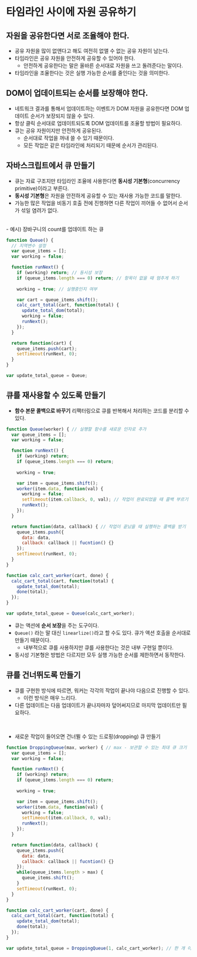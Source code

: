 # 타임라인 사이에 자원 공유하기

## 자원을 공유한다면 서로 조율해야 한다.
- 공유 자원을 많이 없앤다고 해도 여전히 없앨 수 없는 공유 자원이 남는다.
- 타임라인은 공유 자원을 안전하게 공유할 수 있어야 한다.
  - 안전하게 공유한다는 말은 올바른 순서대로 자원을 쓰고 돌려준다는 말이다.
- 타임라인을 조율한다는 것은 실행 가능한 순서를 줄인다는 것을 의미한다.

## DOM이 업데이트되는 순서를 보장해야 한다.
- 네트워크 결과를 통해서 업데이트하는 이벤트가 DOM 자원을 공유한다면 DOM 업데이트 순서가 보장되지 않을 수 있다.
- 항상 클릭 순서대로 업데이트되도록 DOM 업데이트를 조율할 방법이 필요하다.
- 큐는 공유 자원이지만 안전하게 공유된다.
  - 순서대로 작업을 꺼내 쓸 수 있기 때문이다.
  - 모든 작업은 같은 타임라인에 처리되기 때문에 순서가 관리된다.

## 자바스크립트에서 큐 만들기
- 큐는 자료 구조지만 타임라인 조율에 사용한다면 **동시성 기본형**(concurrency primitive)이라고 부른다.
- **동시성 기본형**은 자원을 안전하게 공유할 수 있는 재사용 가능한 코드를 말한다.
- 가능한 많은 작업을 비동기 호출 전에 진행하면 다른 작업이 끼어들 수 없어서 순서가 섞일 염려가 없다.

<br />
- 예시) 장바구니의 count를 업데이트 하는 큐

```js
function Queue() {
  // 지역변수 설정
  var queue_items = [];
  var working = false;

  function runNext() {
    if (working) return; // 동시성 보장
    if (queue_items.length === 0) return; // 항목이 없을 때 멈추게 하기
    
    working = true; // 실행중인지 여부

    var cart = queue_items.shift();
    calc_cart_total(cart, function(total) {
      update_total_dom(total);
      working = false;
      runNext();
    });
  }

  return function(cart) {
    queue_items.push(cart);
    setTimeout(runNext, 0);
  }
}

var update_total_queue = Queue;
```

## 큐를 재사용할 수 있도록 만들기
- **함수 본문 콜백으로 바꾸기** 리팩터링으로 큐를 반복해서 처리하는 코드를 분리할 수 있다.

```js
function Queue(worker) { // 실행할 함수를 새로운 인자로 추가
  var queue_items = [];
  var working = false;

  function runNext() {
    if (working) return;
    if (queue_items.length === 0) return;
    
    working = true;

    var item = queue_items.shift();
    worker(item.data, function(val) {
      working = false;
      setTimeout(item.callback, 0, val); // 작업이 완료되었을 때 콜백 부르기
      runNext();
    });
  }

  return function(data, callback) { // 작업이 끝났을 때 실행하는 콜백을 받기
    queue_items.push({
      data: data,
      callback: callback || fucntion() {}
    });
    setTimeout(runNext, 0);
  }
}

function calc_cart_worker(cart, done) {
  calc_cart_total(cart, function(total) {
    update_total_dom(total);
    done(total);
  });
}

var update_total_queue = Queue(calc_cart_worker);
```

- 큐는 액션에 **순서 보장**을 주는 도구이다.
- `Queue()` 라는 말 대신 `linearlize()`라고 할 수도 있다. 큐가 액션 호출을 순서대로 만들기 때문이다.
  - 내부적으로 큐를 사용하지만 큐를 사용한다는 것은 내부 구현일 뿐이다.
- 동시성 기본형은 방법은 다르지만 모두 실행 가능한 순서를 제한하면서 동작한다.

## 큐를 건너뛰도록 만들기
- 큐를 구현한 방식에 따르면, 워커는 각각의 작업이 끝나야 다음으로 진행할 수 있다.
  - 이런 방식은 매우 느리다.
- 다른 업데이트는 다음 업데이트가 끝나자마자 덮어써지므로 마지막 업데이트만 필요하다.

<br />

- 새로운 작업이 들어오면 건너뛸 수 있는 드로핑(dropping) 큐 만들기

```js
function DroppingQueue(max, worker) { // max - 보관할 수 있는 최대 큐 크기
  var queue_items = [];
  var working = false;

  function runNext() {
    if (working) return;
    if (queue_items.length === 0) return;
    
    working = true;

    var item = queue_items.shift();
    worker(item.data, function(val) {
      working = false;
      setTimeout(item.callback, 0, val);
      runNext();
    });
  }

  return function(data, callback) {
    queue_items.push({
      data: data,
      callback: callback || fucntion() {}
    });
    while(queue_items.length > max) {
      queue_items.shift();
    }
    setTimeout(runNext, 0);
  }
}

function calc_cart_worker(cart, done) {
  calc_cart_total(cart, function(total) {
    update_total_dom(total);
    done(total);
  });
}

var update_total_queue = DroppingQueue(1, calc_cart_worker); // 한 개 이상은 모두 버린다.
```